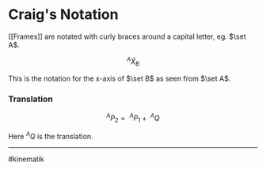 # Craig's Notation

[[Frames]] are notated with curly braces around a capital letter, eg. $\set A$.

$$^A\hat{X}_B$$

This is the notation for the x-axis of $\set B$ as seen from $\set A$.


### Translation

$$^AP_2 =\ ^AP_1 +\ ^AQ$$

Here $^AQ$ is the translation.

---
#kinematik 
